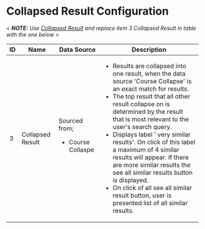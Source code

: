 Collapsed Result Configuration
=================
*&lt; __NOTE:__  Use [Collapsed Result](../../../stencils-collapsedresult-meta/tree/master/@docs/user_interface_specification/COLLAPSED_RESULT.md) and replace item 3 Collapsed Result in table with the one below &gt;*

| ID  | Name | Data Source | Description |
| --- | ---- | ----------- | ----------- |
| 3 | Collapsed Result | Sourced from;<ul><li>Course Collaspe</li></ul> | <ul><li>Results are collapsed into one result, when the data source 'Course Collapse' is an exact match for results.</li><li>The top result that all other result collapse on is determined by the result that is most relevant to the user's search query.</li> <li>Displays label '<Number of Simliar> very similar results'. On click of this label a maximum of 4 similar results will appear. If there are more similar results the see all similar results button is displayed.</li><li>On click of all see all similar result button, user is presented list of all similar results.</li> </ul> |
